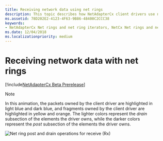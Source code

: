 ```yaml
---
title: Receiving network data using net rings
description: This topic describes how NetAdapterCx client drivers use net rings and net ring iterators to receive network data.
ms.assetid: 78D202E2-4123-4F63-9B86-48400C2CCC38
keywords:
- NetAdapterCx Net rings and net ring iterators, NetCx Net rings and net ring iterators, NetAdapterCx PCI devices net ring, NetAdapterCx asynchronous I/O
ms.date: 12/04/2018
ms.localizationpriority: medium
---
```


# Receiving network data with net rings

[!include[NetAdapterCx Beta Prerelease](../netcx-beta-prerelease.md)]

> [!NOTE]
> In this animation, the packets owned by the client driver are highlighted in light blue and dark blue, and fragments owned by the client driver are highlighted in yellow and orange. The lighter colors represent the *drain* subsection of the elements the driver owns, while the darker colors represent the *post* subsection of the elements the driver owns.

![Net ring post and drain operations for receive (Rx)](images/net_ring_post_and_drain_operations_rx.gif "Net ring post and drain operations for receive (Rx)")